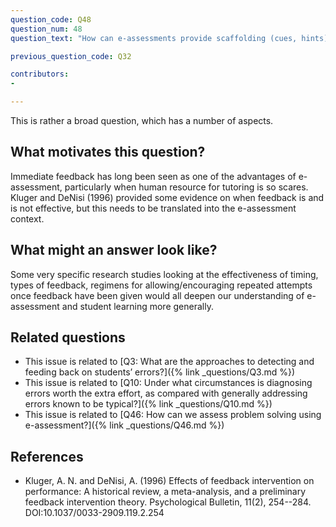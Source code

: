 ```yaml
---
question_code: Q48
question_num: 48
question_text: "How can e-assessments provide scaffolding (cues, hints) during and after  problem-solving tasks?" 

previous_question_code: Q32

contributors: 
-  

---
```



This is rather a broad question, which has a number of aspects.



## What motivates this question?

Immediate feedback has long been seen as one of the advantages of e-assessment, particularly when human resource for tutoring is so scares. Kluger and DeNisi (1996) provided some evidence on when feedback is and is not effective, but this needs to be translated into the e-assessment context.

## What might an answer look like?

Some very specific research studies looking at the effectiveness of timing, types of feedback, regimens for allowing/encouraging repeated attempts once feedback have been given would all deepen our understanding of e-assessment and student learning more generally.

## Related questions

* This issue is related to [Q3: What are the approaches to detecting and feeding back on students’ errors?]({% link _questions/Q3.md %})
* This issue is related to [Q10: Under what circumstances is diagnosing errors worth the extra effort, as compared with generally addressing errors known to be typical?]({% link _questions/Q10.md %})
* This issue is related to [Q46: How can we assess  problem solving using e-assessment?]({% link _questions/Q46.md %})

## References

<div class="reference_list" markdown="1">

* Kluger, A. N. and DeNisi, A. (1996) Effects of feedback intervention on performance: A historical review, a meta-analysis, and a preliminary feedback intervention theory. Psychological Bulletin, 11(2), 254--284.  DOI:10.1037/0033-2909.119.2.254

</div>
